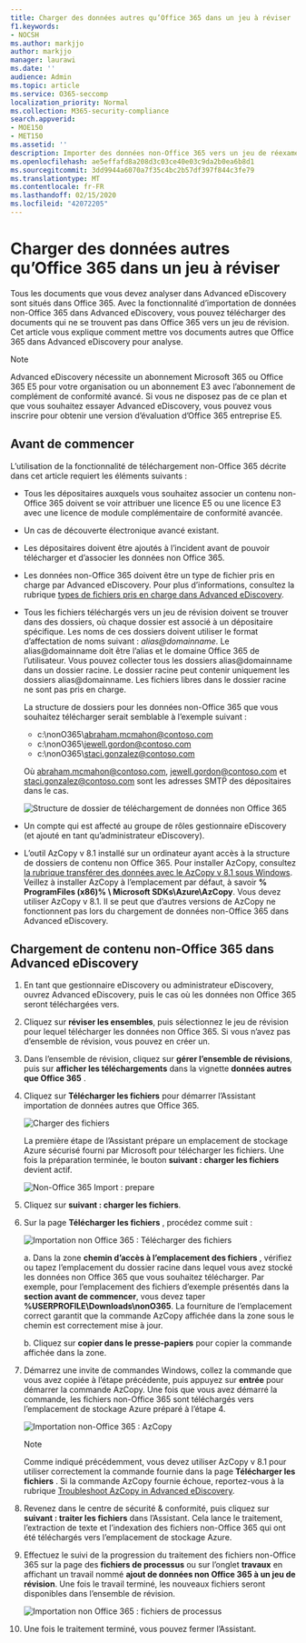 ```yaml
---
title: Charger des données autres qu’Office 365 dans un jeu à réviser
f1.keywords:
- NOCSH
ms.author: markjjo
author: markjjo
manager: laurawi
ms.date: ''
audience: Admin
ms.topic: article
ms.service: O365-seccomp
localization_priority: Normal
ms.collection: M365-security-compliance
search.appverid:
- MOE150
- MET150
ms.assetid: ''
description: Importer des données non-Office 365 vers un jeu de réexamen dans un cas avancé de découverte électronique.
ms.openlocfilehash: ae5effafd8a208d3c03ce40e03c9da2b0ea6b8d1
ms.sourcegitcommit: 3dd9944a6070a7f35c4bc2b57df397f844c3fe79
ms.translationtype: MT
ms.contentlocale: fr-FR
ms.lasthandoff: 02/15/2020
ms.locfileid: "42072205"
---
```

# <a name="load-non-office-365-data-into-a-review-set"></a>Charger des données autres qu’Office 365 dans un jeu à réviser

Tous les documents que vous devez analyser dans Advanced eDiscovery sont situés dans Office 365. Avec la fonctionnalité d’importation de données non-Office 365 dans Advanced eDiscovery, vous pouvez télécharger des documents qui ne se trouvent pas dans Office 365 vers un jeu de révision. Cet article vous explique comment mettre vos documents autres que Office 365 dans Advanced eDiscovery pour analyse.

>[!Note]
>Advanced eDiscovery nécessite un abonnement Microsoft 365 ou Office 365 E5 pour votre organisation ou un abonnement E3 avec l’abonnement de complément de conformité avancé. Si vous ne disposez pas de ce plan et que vous souhaitez essayer Advanced eDiscovery, vous pouvez vous inscrire pour obtenir une version d’évaluation d’Office 365 entreprise E5.

## <a name="before-you-begin"></a>Avant de commencer

L’utilisation de la fonctionnalité de téléchargement non-Office 365 décrite dans cet article requiert les éléments suivants :

- Tous les dépositaires auxquels vous souhaitez associer un contenu non-Office 365 doivent se voir attribuer une licence E5 ou une licence E3 avec une licence de module complémentaire de conformité avancée.

- Un cas de découverte électronique avancé existant.

- Les dépositaires doivent être ajoutés à l’incident avant de pouvoir télécharger et d’associer les données non Office 365.

- Les données non-Office 365 doivent être un type de fichier pris en charge par Advanced eDiscovery. Pour plus d’informations, consultez la rubrique [types de fichiers pris en charge dans Advanced eDiscovery](supported-filetypes-ediscovery20.md).

- Tous les fichiers téléchargés vers un jeu de révision doivent se trouver dans des dossiers, où chaque dossier est associé à un dépositaire spécifique. Les noms de ces dossiers doivent utiliser le format d’affectation de noms suivant : *alias@domainname*. Le alias@domainname doit être l’alias et le domaine Office 365 de l’utilisateur. Vous pouvez collecter tous les dossiers alias@domainname dans un dossier racine. Le dossier racine peut contenir uniquement les dossiers alias@domainname. Les fichiers libres dans le dossier racine ne sont pas pris en charge.

   La structure de dossiers pour les données non-Office 365 que vous souhaitez télécharger serait semblable à l’exemple suivant :

   - c:\nonO365\abraham.mcmahon@contoso.com
   - c:\nonO365\jewell.gordon@contoso.com
   - c:\nonO365\staci.gonzalez@contoso.com

   Où abraham.mcmahon@contoso.com, jewell.gordon@contoso.com et staci.gonzalez@contoso.com sont les adresses SMTP des dépositaires dans le cas.

   ![Structure de dossier de téléchargement de données non Office 365](../media/3f2dde84-294e-48ea-b44b-7437bd25284c.png)

- Un compte qui est affecté au groupe de rôles gestionnaire eDiscovery (et ajouté en tant qu’administrateur eDiscovery).

- L’outil AzCopy v 8.1 installé sur un ordinateur ayant accès à la structure de dossiers de contenu non Office 365. Pour installer AzCopy, consultez [la rubrique transférer des données avec le AzCopy v 8.1 sous Windows](https://docs.microsoft.com/previous-versions/azure/storage/storage-use-azcopy). Veillez à installer AzCopy à l’emplacement par défaut, à savoir **% ProgramFiles (x86)% \ Microsoft SDKs\Azure\AzCopy**. Vous devez utiliser AzCopy v 8.1. Il se peut que d’autres versions de AzCopy ne fonctionnent pas lors du chargement de données non-Office 365 dans Advanced eDiscovery.


## <a name="upload-non-office-365-content-into-advanced-ediscovery"></a>Chargement de contenu non-Office 365 dans Advanced eDiscovery

1. En tant que gestionnaire eDiscovery ou administrateur eDiscovery, ouvrez Advanced eDiscovery, puis le cas où les données non Office 365 seront téléchargées vers.  

2. Cliquez sur **réviser les ensembles**, puis sélectionnez le jeu de révision pour lequel télécharger les données non Office 365.  Si vous n’avez pas d’ensemble de révision, vous pouvez en créer un. 
 
3. Dans l’ensemble de révision, cliquez sur **gérer l’ensemble de révisions**, puis sur **afficher les téléchargements** dans la vignette **données autres que Office 365** .

4. Cliquez sur **Télécharger les fichiers** pour démarrer l’Assistant importation de données autres que Office 365.

   ![Charger des fichiers](../media/574f4059-4146-4058-9df3-ec97cf28d7c7.png)

   La première étape de l’Assistant prépare un emplacement de stockage Azure sécurisé fourni par Microsoft pour télécharger les fichiers.  Une fois la préparation terminée, le bouton **suivant : charger les fichiers** devient actif.

   ![Non-Office 365 Import : prepare](../media/0670a347-a578-454a-9b3d-e70ef47aec57.png)
 
5. Cliquez sur **suivant : charger les fichiers**.

6. Sur la page **Télécharger les fichiers** , procédez comme suit :

   ![Importation non Office 365 : Télécharger des fichiers](../media/3ea53b5d-7f9b-4dfc-ba63-90a38c14d41a.png)

   a. Dans la zone **chemin d’accès à l’emplacement des fichiers** , vérifiez ou tapez l’emplacement du dossier racine dans lequel vous avez stocké les données non Office 365 que vous souhaitez télécharger. Par exemple, pour l’emplacement des fichiers d’exemple présentés dans la **section avant de commencer**, vous devez taper **%USERPROFILE\Downloads\nonO365**. La fourniture de l’emplacement correct garantit que la commande AzCopy affichée dans la zone sous le chemin est correctement mise à jour.

   b. Cliquez sur **copier dans le presse-papiers** pour copier la commande affichée dans la zone.

7. Démarrez une invite de commandes Windows, collez la commande que vous avez copiée à l’étape précédente, puis appuyez sur **entrée** pour démarrer la commande AzCopy.  Une fois que vous avez démarré la commande, les fichiers non-Office 365 sont téléchargés vers l’emplacement de stockage Azure préparé à l’étape 4.

   ![Importation non-Office 365 : AzCopy](../media/504e2dbe-f36f-4f36-9b08-04aea85d8250.png)

   > [!NOTE]
   > Comme indiqué précédemment, vous devez utiliser AzCopy v 8.1 pour utiliser correctement la commande fournie dans la page **Télécharger les fichiers** . Si la commande AzCopy fournie échoue, reportez-vous à la rubrique [Troubleshoot AzCopy in Advanced eDiscovery](troubleshooting-azcopy.md).

8. Revenez dans le centre de sécurité & conformité, puis cliquez sur **suivant : traiter les fichiers** dans l’Assistant.  Cela lance le traitement, l’extraction de texte et l’indexation des fichiers non-Office 365 qui ont été téléchargés vers l’emplacement de stockage Azure.  

9. Effectuez le suivi de la progression du traitement des fichiers non-Office 365 sur la page des **fichiers de processus** ou sur l’onglet **travaux** en affichant un travail nommé **ajout de données non Office 365 à un jeu de révision**.  Une fois le travail terminé, les nouveaux fichiers seront disponibles dans l’ensemble de révision.

   ![Importation non Office 365 : fichiers de processus](../media/218b1545-416a-4a9f-9b25-3b70e8508f67.png)

10. Une fois le traitement terminé, vous pouvez fermer l’Assistant.
